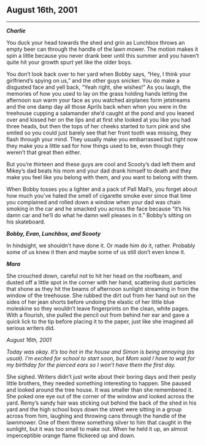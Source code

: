 ## August 16th, 2001

***

***Charlie***

You duck your head towards the shed and grin as Lunchbox throws an empty beer can through the handle of the lawn mower. The motion makes it spin a little because you never drank beer until this summer and you haven’t quite hit your growth spurt yet like the older boys. 

You don’t look back over to her yard when Bobby says, “Hey, I think your girlfriend’s spying on us,” and the other guys snicker. You do make a disgusted face and yell back, “Yeah right, she wishes!” As you laugh, the memories of how you used to lay on the grass holding hands letting the afternoon sun warm your face as you watched airplanes form jetstreams and the one damp day all those Aprils back when when you were in the treehouse cupping a salamander she’d caught at the pond and you leaned over and kissed her on the lips and at first she looked at you like you had three heads, but then the tops of her cheeks started to turn pink and she smiled so you could just barely see that her front tooth was missing, they flash through your mind. They usually make you embarrassed but right now they make you a little sad for how things used to be, even though they weren’t that great then either. 

But you’re thirteen and these guys are cool and Scooty’s dad left them and Mikey’s dad beats his mom and your dad drank himself to death and they make you feel like you belong with them, and you want to belong with them. 

When Bobby tosses you a lighter and a pack of Pall Mall’s, you forget about how much you’ve hated the smell of cigarette smoke ever since that time you complained and rolled down a window when your dad was chain smoking in the car and he smacked you across the face because “it’s his damn car and he’ll do what he damn well pleases in it.” Bobby’s sitting on his skateboard. 


***Bobby, Evan, Lunchbox, and Scooty*** 

In hindsight, we shouldn’t have done it. Or made him do it, rather. Probably some of us knew it then and maybe some of us still don’t even know it.

***Mara***

She crouched down, careful not to hit her head on the roofbeam, and dusted off a little spot in the corner with her hand, scattering dust particles that shone as they hit the beams of afternoon sunlight streaming in from the window of the treehouse. She rubbed the dirt out from her hand out on the sides of her jean shorts before undoing the elastic of her little blue moleskine so they wouldn’t leave fingerprints on the clean, white pages. With a flourish, she pulled the pencil out from behind her ear and gave a quick lick to the tip before placing it to the paper, just like she imagined all serious writers did.

*August 16th, 2001*

*Today was okay. It’s too hot in the house and Simon is being annoying (as usual). I’m excited for school to start soon, but Mom said I have to wait for my birthday for the pierced ears so I won’t have them the first day.* 

She sighed. Writers didn’t just write about their boring days and their pesty little brothers, they needed something interesting to happen. She paused and looked around the tree house. It was smaller than she remembered it. She poked one eye out of the corner of the window and looked across the yard. Remy’s sandy hair was sticking out behind the back of the shed in his yard and the high school boys down the street were sitting in a group across from him, laughing and throwing cans through the handle of the lawnmower. One of them threw something silver to him that caught in the sunlight, but it was too small to make out. When he held it up, an almost imperceptible orange flame flickered up and down. 

